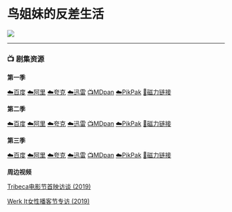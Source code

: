 # 鸟姐妹的反差生活
![ ](/image/鸟姐妹的反差生活.webp)

----

### 📺 剧集资源

**第一季** <Badge type="tip" text="YYeTs人人字幕组" />

[☁️百度](https://pan.baidu.com/s/13h_HrKRp98_jIxjqUG3Qog?pwd=5z6r) [☁️阿里](https://www.aliyundrive.com/s/tGmPKH3CkNF) [☁️夸克](https://pan.quark.cn/s/c2a3edbea63e) [☁️迅雷](https://pan.xunlei.com/s/VNnhB-tP6_84ufPwwln5uW_1A1?pwd=63us#) [📺MDpan](https://pan.mdsub.top/zh-CN/%E9%B8%9F%E5%A7%90%E5%A6%B9%E7%9A%84%E5%8F%8D%E5%B7%AE%E7%94%9F%E6%B4%BB/) [☁️PikPak](https://mypikpak.com/s/VNmWNFj7AE176gIOFI8Cum6oo1) [🧲磁力链接](magnet:?xt=urn:btih:f83cc3757b138cd976206e985715dde6dd8cd635)

**第二季** <Badge type="warning" text="漫迪MDsub" />

[☁️百度](https://pan.baidu.com/s/1OX4IpB9rHnrPt2m2h_Dg6A?pwd=acx4) [☁️阿里](https://www.aliyundrive.com/s/jE2HdQoRGhK) [☁️夸克](https://pan.quark.cn/s/2c503bc86127) [☁️迅雷](https://pan.xunlei.com/s/VNnhB3UB033Ge88FC4P3JubqA1?pwd=j3cs#) [📺MDpan](https://pan.mdsub.top/zh-CN/%E9%B8%9F%E5%A7%90%E5%A6%B9%E7%9A%84%E5%8F%8D%E5%B7%AE%E7%94%9F%E6%B4%BB/) [☁️PikPak](https://mypikpak.com/s/VNmWNFj7AE176gIOFI8Cum6oo1) [🧲磁力链接](magnet:?xt=urn:btih:fa1cdc601abccf6c5a1db31fc00e47e7b40b7ae2)

**第三季** <Badge type="warning" text="漫迪MDsub" />

[☁️百度](https://pan.baidu.com/s/14lr11TLMi-hHhZsa6209Vw?pwd=1pu9) [☁️阿里](https://www.aliyundrive.com/s/SA3Ztd8iqHX) [☁️夸克](https://pan.quark.cn/s/cee704ae280c) [☁️迅雷](https://pan.xunlei.com/s/VNnhB6WpODf49V87gagU9fouA1?pwd=qzq3#) [📺MDpan](https://pan.mdsub.top/zh-CN/%E9%B8%9F%E5%A7%90%E5%A6%B9%E7%9A%84%E5%8F%8D%E5%B7%AE%E7%94%9F%E6%B4%BB/) [☁️PikPak](https://mypikpak.com/s/VNmWNFj7AE176gIOFI8Cum6oo1) [🧲磁力链接](magnet:?xt=urn:btih:80e2a56cf42125e19d7036651196919b91f1ca40)

**周边视频** <Badge type="warning" text="漫迪MDsub" />

[Tribeca电影节首映访谈 (2019)](https://www.bilibili.com/video/BV13M4y1V7N2)

[Werk It女性播客节专访 (2019)](https://www.bilibili.com/video/BV1E14y1s7mW)

